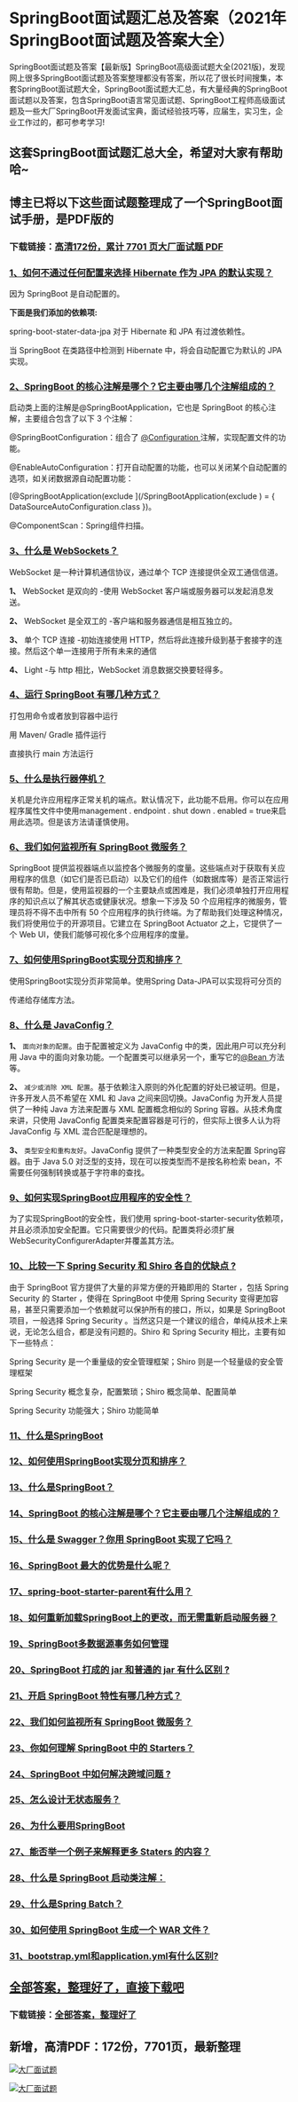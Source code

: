 # SpringBoot面试题汇总及答案（2021年SpringBoot面试题及答案大全）

SpringBoot面试题及答案【最新版】SpringBoot高级面试题大全(2021版)，发现网上很多SpringBoot面试题及答案整理都没有答案，所以花了很长时间搜集，本套SpringBoot面试题大全，SpringBoot面试题大汇总，有大量经典的SpringBoot面试题以及答案，包含SpringBoot语言常见面试题、SpringBoot工程师高级面试题及一些大厂SpringBoot开发面试宝典，面试经验技巧等，应届生，实习生，企业工作过的，都可参考学习!

## 这套SpringBoot面试题汇总大全，希望对大家有帮助哈~ 

## 博主已将以下这些面试题整理成了一个SpringBoot面试手册，是PDF版的

### 下载链接：[高清172份，累计 7701 页大厂面试题  PDF](https://gitee.com/souyunku/NewDevBooks/blob/master/docs/index.md)


### [1、如何不通过任何配置来选择 Hibernate 作为 JPA 的默认实现？](https://gitee.com/souyunku/NewDevBooks/blob/master/docs/SpringBoot/SpringBoot面试题汇总及答案（2021年SpringBoot面试题及答案大全）.md#1如何不通过任何配置来选择-hibernate-作为-jpa-的默认实现)  


因为 SpringBoot 是自动配置的。

**下面是我们添加的依赖项:**

spring-boot-stater-data-jpa 对于 Hibernate 和 JPA 有过渡依赖性。

当 SpringBoot 在类路径中检测到 Hibernate 中，将会自动配置它为默认的 JPA 实现。


### [2、SpringBoot 的核心注解是哪个？它主要由哪几个注解组成的？](https://gitee.com/souyunku/NewDevBooks/blob/master/docs/SpringBoot/SpringBoot面试题汇总及答案（2021年SpringBoot面试题及答案大全）.md#2springboot-的核心注解是哪个它主要由哪几个注解组成的)  


启动类上面的注解是@SpringBootApplication，它也是 SpringBoot 的核心注解，主要组合包含了以下 3 个注解：

@SpringBootConfiguration：组合了 [@Configuration ](/Configuration ) 注解，实现配置文件的功能。

@EnableAutoConfiguration：打开自动配置的功能，也可以关闭某个自动配置的选项，如关闭数据源自动配置功能：

[@SpringBootApplication(exclude ](/SpringBootApplication(exclude ) = { DataSourceAutoConfiguration.class })。

@ComponentScan：Spring组件扫描。


### [3、什么是 WebSockets？](https://gitee.com/souyunku/NewDevBooks/blob/master/docs/SpringBoot/SpringBoot面试题汇总及答案（2021年SpringBoot面试题及答案大全）.md#3什么是-websockets)  


WebSocket 是一种计算机通信协议，通过单个 TCP 连接提供全双工通信信道。

**1、** WebSocket 是双向的 -使用 WebSocket 客户端或服务器可以发起消息发送。

**2、** WebSocket 是全双工的 -客户端和服务器通信是相互独立的。

**3、** 单个 TCP 连接 -初始连接使用 HTTP，然后将此连接升级到基于套接字的连接。然后这个单一连接用于所有未来的通信

**4、** Light -与 http 相比，WebSocket 消息数据交换要轻得多。


### [4、运行 SpringBoot 有哪几种方式？](https://gitee.com/souyunku/NewDevBooks/blob/master/docs/SpringBoot/SpringBoot面试题汇总及答案（2021年SpringBoot面试题及答案大全）.md#4运行-springboot-有哪几种方式)  


打包用命令或者放到容器中运行

用 Maven/ Gradle 插件运行

直接执行 main 方法运行


### [5、什么是执行器停机？](https://gitee.com/souyunku/NewDevBooks/blob/master/docs/SpringBoot/SpringBoot面试题汇总及答案（2021年SpringBoot面试题及答案大全）.md#5什么是执行器停机)  


关机是允许应用程序正常关机的端点。默认情况下，此功能不启用。你可以在应用程序属性文件中使用management . endpoint . shut down . enabled = true来启用此选项。但是该方法请谨慎使用。


### [6、我们如何监视所有 SpringBoot 微服务？](https://gitee.com/souyunku/NewDevBooks/blob/master/docs/SpringBoot/SpringBoot面试题汇总及答案（2021年SpringBoot面试题及答案大全）.md#6我们如何监视所有-springboot-微服务)  


SpringBoot 提供监视器端点以监控各个微服务的度量。这些端点对于获取有关应用程序的信息（如它们是否已启动）以及它们的组件（如数据库等）是否正常运行很有帮助。但是，使用监视器的一个主要缺点或困难是，我们必须单独打开应用程序的知识点以了解其状态或健康状况。想象一下涉及 50 个应用程序的微服务，管理员将不得不击中所有 50 个应用程序的执行终端。为了帮助我们处理这种情况，我们将使用位于的开源项目。它建立在 SpringBoot Actuator 之上，它提供了一个 Web UI，使我们能够可视化多个应用程序的度量。


### [7、如何使用SpringBoot实现分页和排序？](https://gitee.com/souyunku/NewDevBooks/blob/master/docs/SpringBoot/SpringBoot面试题汇总及答案（2021年SpringBoot面试题及答案大全）.md#7如何使用springboot实现分页和排序)  


使用SpringBoot实现分页非常简单。使用Spring Data-JPA可以实现将可分页的

传递给存储库方法。


### [8、什么是 JavaConfig？](https://gitee.com/souyunku/NewDevBooks/blob/master/docs/SpringBoot/SpringBoot面试题汇总及答案（2021年SpringBoot面试题及答案大全）.md#8什么是-javaconfig)  


**1、** `面向对象的配置`。由于配置被定义为 JavaConfig 中的类，因此用户可以充分利用 Java 中的面向对象功能。一个配置类可以继承另一个，重写它的[@Bean ](/Bean ) 方法等。

**2、** `减少或消除 XML 配置`。基于依赖注入原则的外化配置的好处已被证明。但是，许多开发人员不希望在 XML 和 Java 之间来回切换。JavaConfig 为开发人员提供了一种纯 Java 方法来配置与 XML 配置概念相似的 Spring 容器。从技术角度来讲，只使用 JavaConfig 配置类来配置容器是可行的，但实际上很多人认为将JavaConfig 与 XML 混合匹配是理想的。

**3、** `类型安全和重构友好`。JavaConfig 提供了一种类型安全的方法来配置 Spring容器。由于 Java 5.0 对泛型的支持，现在可以按类型而不是按名称检索 bean，不需要任何强制转换或基于字符串的查找。


### [9、如何实现SpringBoot应用程序的安全性？](https://gitee.com/souyunku/NewDevBooks/blob/master/docs/SpringBoot/SpringBoot面试题汇总及答案（2021年SpringBoot面试题及答案大全）.md#9如何实现springboot应用程序的安全性)  


为了实现SpringBoot的安全性，我们使用 spring-boot-starter-security依赖项，并且必须添加安全配置。它只需要很少的代码。配置类将必须扩展WebSecurityConfigurerAdapter并覆盖其方法。


### [10、比较一下 Spring Security 和 Shiro 各自的优缺点 ?](https://gitee.com/souyunku/NewDevBooks/blob/master/docs/SpringBoot/SpringBoot面试题汇总及答案（2021年SpringBoot面试题及答案大全）.md#10比较一下-spring-security-和-shiro-各自的优缺点-)  


由于 SpringBoot 官方提供了大量的非常方便的开箱即用的 Starter ，包括 Spring Security 的 Starter ，使得在 SpringBoot 中使用 Spring Security 变得更加容易，甚至只需要添加一个依赖就可以保护所有的接口，所以，如果是 SpringBoot 项目，一般选择 Spring Security 。当然这只是一个建议的组合，单纯从技术上来说，无论怎么组合，都是没有问题的。Shiro 和 Spring Security 相比，主要有如下一些特点：

Spring Security 是一个重量级的安全管理框架；Shiro 则是一个轻量级的安全管理框架

Spring Security 概念复杂，配置繁琐；Shiro 概念简单、配置简单

Spring Security 功能强大；Shiro 功能简单


### [11、什么是SpringBoot](https://gitee.com/souyunku/NewDevBooks/blob/master/docs/SpringBoot/SpringBoot面试题汇总及答案（2021年SpringBoot面试题及答案大全）.md#11什么是springboot)  

### [12、如何使用SpringBoot实现分页和排序？](https://gitee.com/souyunku/NewDevBooks/blob/master/docs/SpringBoot/SpringBoot面试题汇总及答案（2021年SpringBoot面试题及答案大全）.md#12如何使用springboot实现分页和排序)  

### [13、什么是SpringBoot？](https://gitee.com/souyunku/NewDevBooks/blob/master/docs/SpringBoot/SpringBoot面试题汇总及答案（2021年SpringBoot面试题及答案大全）.md#13什么是springboot)  

### [14、SpringBoot 的核心注解是哪个？它主要由哪几个注解组成的？](https://gitee.com/souyunku/NewDevBooks/blob/master/docs/SpringBoot/SpringBoot面试题汇总及答案（2021年SpringBoot面试题及答案大全）.md#14springboot-的核心注解是哪个它主要由哪几个注解组成的)  

### [15、什么是 Swagger？你用 SpringBoot 实现了它吗？](https://gitee.com/souyunku/NewDevBooks/blob/master/docs/SpringBoot/SpringBoot面试题汇总及答案（2021年SpringBoot面试题及答案大全）.md#15什么是-swagger你用-springboot-实现了它吗)  

### [16、SpringBoot 最大的优势是什么呢？](https://gitee.com/souyunku/NewDevBooks/blob/master/docs/SpringBoot/SpringBoot面试题汇总及答案（2021年SpringBoot面试题及答案大全）.md#16springboot-最大的优势是什么呢)  

### [17、spring-boot-starter-parent有什么用？](https://gitee.com/souyunku/NewDevBooks/blob/master/docs/SpringBoot/SpringBoot面试题汇总及答案（2021年SpringBoot面试题及答案大全）.md#17spring-boot-starter-parent有什么用)  

### [18、如何重新加载SpringBoot上的更改，而无需重新启动服务器？](https://gitee.com/souyunku/NewDevBooks/blob/master/docs/SpringBoot/SpringBoot面试题汇总及答案（2021年SpringBoot面试题及答案大全）.md#18如何重新加载springboot上的更改而无需重新启动服务器)  

### [19、SpringBoot多数据源事务如何管理](https://gitee.com/souyunku/NewDevBooks/blob/master/docs/SpringBoot/SpringBoot面试题汇总及答案（2021年SpringBoot面试题及答案大全）.md#19springboot多数据源事务如何管理)  

### [20、SpringBoot 打成的 jar 和普通的 jar 有什么区别 ?](https://gitee.com/souyunku/NewDevBooks/blob/master/docs/SpringBoot/SpringBoot面试题汇总及答案（2021年SpringBoot面试题及答案大全）.md#20springboot-打成的-jar-和普通的-jar-有什么区别-)  

### [21、开启 SpringBoot 特性有哪几种方式？](https://gitee.com/souyunku/NewDevBooks/blob/master/docs/SpringBoot/SpringBoot面试题汇总及答案（2021年SpringBoot面试题及答案大全）.md#21开启-springboot-特性有哪几种方式)  

### [22、我们如何监视所有 SpringBoot 微服务？](https://gitee.com/souyunku/NewDevBooks/blob/master/docs/SpringBoot/SpringBoot面试题汇总及答案（2021年SpringBoot面试题及答案大全）.md#22我们如何监视所有-springboot-微服务)  

### [23、你如何理解 SpringBoot 中的 Starters？](https://gitee.com/souyunku/NewDevBooks/blob/master/docs/SpringBoot/SpringBoot面试题汇总及答案（2021年SpringBoot面试题及答案大全）.md#23你如何理解-springboot-中的-starters)  

### [24、SpringBoot 中如何解决跨域问题 ?](https://gitee.com/souyunku/NewDevBooks/blob/master/docs/SpringBoot/SpringBoot面试题汇总及答案（2021年SpringBoot面试题及答案大全）.md#24springboot-中如何解决跨域问题-)  

### [25、怎么设计无状态服务？](https://gitee.com/souyunku/NewDevBooks/blob/master/docs/SpringBoot/SpringBoot面试题汇总及答案（2021年SpringBoot面试题及答案大全）.md#25怎么设计无状态服务)  

### [26、为什么要用SpringBoot](https://gitee.com/souyunku/NewDevBooks/blob/master/docs/SpringBoot/SpringBoot面试题汇总及答案（2021年SpringBoot面试题及答案大全）.md#26为什么要用springboot)  

### [27、能否举一个例子来解释更多 Staters 的内容？](https://gitee.com/souyunku/NewDevBooks/blob/master/docs/SpringBoot/SpringBoot面试题汇总及答案（2021年SpringBoot面试题及答案大全）.md#27能否举一个例子来解释更多-staters-的内容)  

### [28、什么是 SpringBoot 启动类注解：](https://gitee.com/souyunku/NewDevBooks/blob/master/docs/SpringBoot/SpringBoot面试题汇总及答案（2021年SpringBoot面试题及答案大全）.md#28什么是-springboot-启动类注解：)  

### [29、什么是Spring Batch？](https://gitee.com/souyunku/NewDevBooks/blob/master/docs/SpringBoot/SpringBoot面试题汇总及答案（2021年SpringBoot面试题及答案大全）.md#29什么是spring-batch)  

### [30、如何使用 SpringBoot 生成一个 WAR 文件？](https://gitee.com/souyunku/NewDevBooks/blob/master/docs/SpringBoot/SpringBoot面试题汇总及答案（2021年SpringBoot面试题及答案大全）.md#30如何使用-springboot-生成一个-war-文件)  

### [31、bootstrap.yml和application.yml有什么区别?](https://gitee.com/souyunku/NewDevBooks/blob/master/docs/SpringBoot/SpringBoot面试题汇总及答案（2021年SpringBoot面试题及答案大全）.md#31bootstrapyml和applicationyml有什么区别)  





## [全部答案，整理好了，直接下载吧](https://gitee.com/souyunku/DevBooks/blob/master/docs/daan.md)

### 下载链接：[全部答案，整理好了](https://gitee.com/souyunku/NewDevBooks/blob/master/docs/daan.md)




## 新增，高清PDF：172份，7701页，最新整理

[![大厂面试题](https://www.souyunku.com/wp-content/uploads/weixin/mst.png "架构师专栏")](https://www.souyunku.com/wp-content/uploads/weixin/githup-weixin.png "架构师专栏")

[![大厂面试题](https://www.souyunku.com/wp-content/uploads/weixin/githup-weixin.png "架构师专栏")](https://www.souyunku.com/wp-content/uploads/weixin/githup-weixin.png "架构师专栏")
